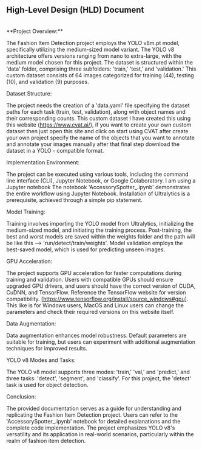 ## High-Level Design (HLD) Document
<br>
**Project Overview:**

The Fashion Item Detection project employs the YOLO v8m.pt model, specifically utilizing the medium-sized model variant. 
The YOLO v8 architecture offers versions ranging from nano to extra-large, with the medium model chosen for this project. 
The dataset is structured within the 'data' folder, comprising three subfolders: 'train,' 'test,' and 'validation.' 
This custom dataset consists of 64 images categorized for training (44), testing (10), and validation (9) purposes.

Dataset Structure:

The project needs the creation of a 'data.yaml' file specifying the dataset paths for each task (train, test, validation), along with object names and their corresponding counts. 
This custom dataset I have created this using this website (https://www.cvat.ai/), if you want to create your own custom dataset then just open this site and click on start using CVAT after create your own project specify the name of the objects that you want to annotate and annotate your images manually after that final step download the dataset in a YOLO - compatible format. 

Implementation Environment:

The project can be executed using various tools, including the command line interface (CLI), Jupyter Notebook, or Google Colaboratory. I am using a Jupyter notebook
The notebook 'AccessorySpotter_.ipynb' demonstrates the entire workflow using Jupyter Notebook. Installation of Ultralytics is a prerequisite, achieved through a simple pip statement.

Model Training:

Training involves importing the YOLO model from Ultralytics, initializing the medium-sized model, and initiating the training process. 
Post-training, the best and worst models are saved within the weights folder and the path will be like this --> 'run/detect/train/weights'. Model validation employs the best-saved model, which is used for predicting unseen images.

GPU Acceleration:

The project supports GPU acceleration for faster computations during training and validation. 
Users with compatible GPUs should ensure upgraded GPU drivers, and users should have the correct version of CUDA, CuDNN, and TensorFlow. Reference the TensorFlow website for version compatibility. [https://www.tensorflow.org/install/source_windows#gpu]. This like is for Windows users, MacOS and Linux users can change the parameters and check their required versions on this website itself.

Data Augmentation:

Data augmentation enhances model robustness. Default parameters are suitable for training, but users can experiment with additional augmentation techniques for improved results.

YOLO v8 Modes and Tasks:

The YOLO v8 model supports three modes: 'train,' 'val,' and 'predict,' and three tasks: 'detect', 'segment', and 'classify'. For this project, the 'detect' task is used for object detection.

Conclusion:

The provided documentation serves as a guide for understanding and replicating the Fashion Item Detection project. 
Users can refer to the 'AccessorySpotter_.ipynb' notebook for detailed explanations and the complete code implementation. 
The project emphasizes YOLO v8's versatility and its application in real-world scenarios, particularly within the realm of fashion item detection.
